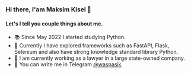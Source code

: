 ### Hi there, I'am Maksim Kisel 👋
#### Let's I tell you couple things about me.

- :books: Since May 2022 I started studying Python.
- :wrench: Currently I have explored frameworks such as FastAPI, Flask, Selenium and also have strong knowledge standard library Python.
- :office: I am currently working as a lawyer in a large state-owned company.
- 💬 You can write me in Telegram [@waspasik](https://t.me/waspasik).
